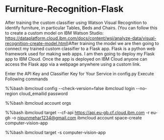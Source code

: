 # Furniture-Recognition-Flask
After training the custom classifier using Watson Visual Recognition to identify furniture, 
in particular Tables, Beds and Chairs. (You can follow this to create a custom model on IBM Watson Studio: https://dataplatform.cloud.ibm.com/docs/content/wsj/analyze-data/visual-recognition-create-model.html)After training the model we are then going to connect my trained custom classifier to a Flask app. Flask is a python web framework used for making web apps. 
I am then going to deploy my Flask app to IBM Cloud. Once the app is deployed on IBM Cloud anyone can 
access the Flask app via a webpage anywhere using a custom link.

Enter the API Key and Classifier Key for Your Service  in config.py
Execute Following commands

%%bash
ibmcloud config --check-version=false
ibmcloud login --no-region
cloud_emailid
password

%%bash
ibmcloud account orgs

%%bash
ibmcloud target --cf-api https://api.eu-gb.cf.cloud.ibm.com -r eu-gb -o nipunmehar1234@gmail.com
ibmcloud account space-create computer-vision-app


%%bash
ibmcloud target -s computer-vision-app
